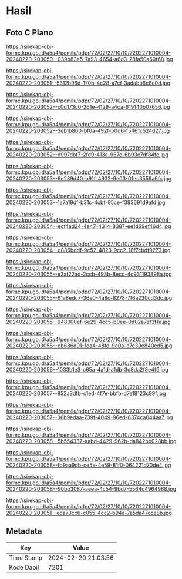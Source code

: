 # Hasil

## Foto C Plano

https://sirekap-obj-formc.kpu.go.id/a5a4/pemilu/pdpr/72/02/27/10/10/7202271010004-20240220-203050--039b83e5-7a93-4654-a6d3-28fa50a60f68.jpg

https://sirekap-obj-formc.kpu.go.id/a5a4/pemilu/pdpr/72/02/27/10/10/7202271010004-20240220-203051--5312b96d-170b-4c28-a7cf-3adabb6c8e0d.jpg

https://sirekap-obj-formc.kpu.go.id/a5a4/pemilu/pdpr/72/02/27/10/10/7202271010004-20240220-203052--c0d173c0-261e-4129-a4ca-619140b07656.jpg

https://sirekap-obj-formc.kpu.go.id/a5a4/pemilu/pdpr/72/02/27/10/10/7202271010004-20240220-203052--3eb1b860-bf0a-492f-b0d6-f5461c524d27.jpg

https://sirekap-obj-formc.kpu.go.id/a5a4/pemilu/pdpr/72/02/27/10/10/7202271010004-20240220-203052--d997dbf7-2fd9-413a-967e-6b93c7df84fe.jpg

https://sirekap-obj-formc.kpu.go.id/a5a4/pemilu/pdpr/72/02/27/10/10/7202271010004-20240220-203053--6e289d40-b91f-4932-9e03-01ec3559a6fc.jpg

https://sirekap-obj-formc.kpu.go.id/a5a4/pemilu/pdpr/72/02/27/10/10/7202271010004-20240220-203053--1a7a19df-b31c-4cbf-95ce-f383691d9afd.jpg

https://sirekap-obj-formc.kpu.go.id/a5a4/pemilu/pdpr/72/02/27/10/10/7202271010004-20240220-203054--ecf4ad24-4e47-4314-8387-ee1d69ef46d4.jpg

https://sirekap-obj-formc.kpu.go.id/a5a4/pemilu/pdpr/72/02/27/10/10/7202271010004-20240220-203054--d886bddf-9c52-4823-9cc2-18f7cbdf9273.jpg

https://sirekap-obj-formc.kpu.go.id/a5a4/pemilu/pdpr/72/02/27/10/10/7202271010004-20240220-203055--e2af22ad-2ccb-498b-8ecd-4c931193898a.jpg

https://sirekap-obj-formc.kpu.go.id/a5a4/pemilu/pdpr/72/02/27/10/10/7202271010004-20240220-203055--61a8edc7-36e0-4a8c-8278-7f6a230cd3dc.jpg

https://sirekap-obj-formc.kpu.go.id/a5a4/pemilu/pdpr/72/02/27/10/10/7202271010004-20240220-203055--948000ef-6e29-4cc5-b0ee-0d02a7ef3f1e.jpg

https://sirekap-obj-formc.kpu.go.id/a5a4/pemilu/pdpr/72/02/27/10/10/7202271010004-20240220-203056--db686d91-1da4-48fd-9c0a-c7e39e840ed5.jpg

https://sirekap-obj-formc.kpu.go.id/a5a4/pemilu/pdpr/72/02/27/10/10/7202271010004-20240220-203056--1033b1e3-c65a-4a1d-a1db-3d8da2f8e4f9.jpg

https://sirekap-obj-formc.kpu.go.id/a5a4/pemilu/pdpr/72/02/27/10/10/7202271010004-20240220-203057--852a3dfb-c1ed-4f7e-bbfb-d7e18123c99f.jpg

https://sirekap-obj-formc.kpu.go.id/a5a4/pemilu/pdpr/72/02/27/10/10/7202271010004-20240220-203057--36b9edaa-739f-4049-96ed-6374ca044aa7.jpg

https://sirekap-obj-formc.kpu.go.id/a5a4/pemilu/pdpr/72/02/27/10/10/7202271010004-20240220-203058--5b554337-aabd-4429-962b-da842bb028bb.jpg

https://sirekap-obj-formc.kpu.go.id/a5a4/pemilu/pdpr/72/02/27/10/10/7202271010004-20240220-203058--fb9aa9db-ce5e-4e59-81f0-064221d70de4.jpg

https://sirekap-obj-formc.kpu.go.id/a5a4/pemilu/pdpr/72/02/27/10/10/7202271010004-20240220-203058--90bb3087-aeea-4c54-9bd7-5564c4964988.jpg

https://sirekap-obj-formc.kpu.go.id/a5a4/pemilu/pdpr/72/02/27/10/10/7202271010004-20240220-203051--eda73cc6-c055-4cc2-b94a-7a5da47cce8b.jpg


## Metadata

| Key        | Value               |
| ---------- | ------------------- |
| Time Stamp | 2024-02-20 21:03:56 |
| Kode Dapil | 7201                |



